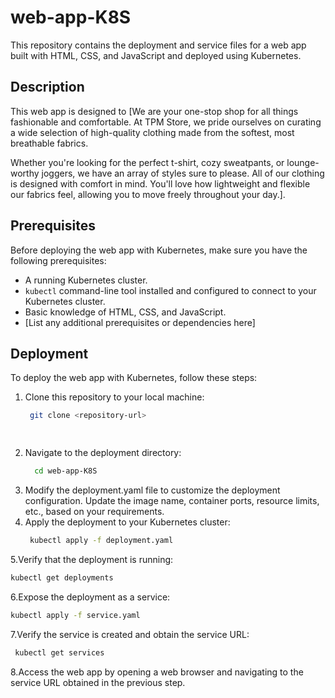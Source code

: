 # web-app-K8S
This repository contains the deployment and service files for a web app built with HTML, CSS, and JavaScript and deployed using Kubernetes.
## Description

This web app is designed to [We are your one-stop shop for all things fashionable and comfortable. At TPM Store, we pride ourselves on curating a wide selection of high-quality clothing made from the softest, most breathable fabrics.

Whether you're looking for the perfect t-shirt, cozy sweatpants, or lounge-worthy joggers, we have an array of styles sure to please. All of our clothing is designed with comfort in mind. You'll love how lightweight and flexible our fabrics feel, allowing you to move freely throughout your day.].

## Prerequisites

Before deploying the web app with Kubernetes, make sure you have the following prerequisites:

- A running Kubernetes cluster.
- `kubectl` command-line tool installed and configured to connect to your Kubernetes cluster.
- Basic knowledge of HTML, CSS, and JavaScript.
- [List any additional prerequisites or dependencies here]

## Deployment

To deploy the web app with Kubernetes, follow these steps:
1. Clone this repository to your local machine:
   ```bash
    git clone <repository-url>

  
2. Navigate to the deployment directory:
   ```bash
     cd web-app-K8S

3. Modify the deployment.yaml file to customize the deployment configuration. Update the image name, container ports, resource limits, etc., based on your requirements.
4. Apply the deployment to your Kubernetes cluster:
    ```bash
     kubectl apply -f deployment.yaml
5.Verify that the deployment is running:
   ```bash
   kubectl get deployments
  ```
6.Expose the deployment as a service:
   ```bash
   kubectl apply -f service.yaml
  ````
7.Verify the service is created and obtain the service URL:
   ```bash
    kubectl get services
   ```
8.Access the web app by opening a web browser and navigating to the service URL obtained in the previous step.


   
